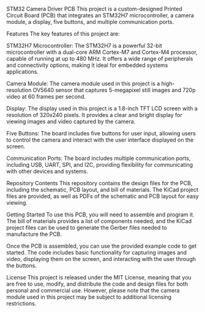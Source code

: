 STM32 Camera Driver PCB
This project is a custom-designed Printed Circuit Board (PCB) that integrates an STM32H7 microcontroller, a camera module, a display, five buttons, and multiple communication ports.

Features
The key features of this project are:

STM32H7 Microcontroller: The STM32H7 is a powerful 32-bit microcontroller with a dual-core ARM Cortex-M7 and Cortex-M4 processor, capable of running at up to 480 MHz. It offers a wide range of peripherals and connectivity options, making it ideal for embedded systems applications.

Camera Module: The camera module used in this project is a high-resolution OV5640 sensor that captures 5-megapixel still images and 720p video at 60 frames per second.

Display: The display used in this project is a 1.8-inch TFT LCD screen with a resolution of 320x240 pixels. It provides a clear and bright display for viewing images and video captured by the camera.

Five Buttons: The board includes five buttons for user input, allowing users to control the camera and interact with the user interface displayed on the screen.

Communication Ports: The board includes multiple communication ports, including USB, UART, SPI, and I2C, providing flexibility for communicating with other devices and systems.

Repository Contents
This repository contains the design files for the PCB, including the schematic, PCB layout, and bill of materials. The KiCad project files are provided, as well as PDFs of the schematic and PCB layout for easy viewing.

Getting Started
To use this PCB, you will need to assemble and program it. The bill of materials provides a list of components needed, and the KiCad project files can be used to generate the Gerber files needed to manufacture the PCB.

Once the PCB is assembled, you can use the provided example code to get started. The code includes basic functionality for capturing images and video, displaying them on the screen, and interacting with the user through the buttons.

License
This project is released under the MIT License, meaning that you are free to use, modify, and distribute the code and design files for both personal and commercial use. However, please note that the camera module used in this project may be subject to additional licensing restrictions.
